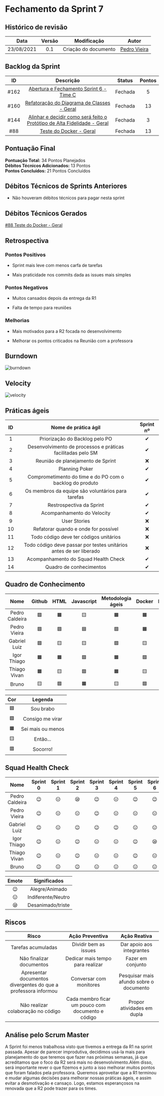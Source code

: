 # Fechamento da Sprint 7

## Histórico de revisão

|  **Data**  | **Versão** |   **Modificação**    |                  **Autor**                  |
| :--------: | :--------: | :------------------: | :-----------------------------------------: |
| 23/08/2021 |    0.1     | Criação do documento | [Pedro Vieira](https://github.com/Pedro-V8) |

## Backlog da Sprint

| **ID** |                                                              **Descrição**                                                              | **Status** | **Pontos** |
| :----: | :-------------------------------------------------------------------------------------------------------------------------------------: | :--------: | :--------: |
|  #162  |                 [Abertura e Fechamento Sprint 6 - Time C](https://github.com/fga-eps-mds/2021-1-hospitalar/issues/162)                  |  Fechada   |     5      |
|  #160  |                [Refatoração do Diagrama de Classes - Geral](https://github.com/fga-eps-mds/2021-1-hospitalar/issues/160)                |  Fechada   |     13     |
|  #144  | [Alinhar e decidir como será feito o Protótipo de Alta Fidelidade - Geral](https://github.com/fga-eps-mds/2021-1-hospitalar/issues/144) |  Fechada   |     3      |
|  #88   |                          [Teste do Docker - Geral](https://github.com/fga-eps-mds/2021-1-hospitalar/issues/88)                          |  Fechada   |     13     |

## Pontuação Final

**Pontuação Total:** 34 Pontos Planejados <br>
**Débitos Técnicos Adicionados:** 13 Pontos <br>
**Pontos Concluídos:** 21 Pontos Concluídos <br>

## Débitos Técnicos de Sprints Anteriores

- Não houveram débitos técnicos para pagar nesta sprint

## Débitos Técnicos Gerados

[#88 Teste do Docker - Geral](https://github.com/fga-eps-mds/2021-1-hospitalar/issues/88)

## Retrospectiva

### Pontos Positivos

- Sprint mais leve com menos carfa de tarefas

- Mais praticidade nos commits dada as issues mais simples

### Pontos Negativos

- Muitos cansados depois da entrega da R1

- Falta de tempo para reuniões

### Melhorias

- Mais motivados para a R2 focada no desenvolvimento

- Melhorar os pontos criticados na Reunião com a professora

## Burndown

![burndown](https://github.com/fga-eps-mds/2021-1-hospitalar/blob/main/docs/assets/sprints/time_c/sprint_7/burndown.png?raw=true)

## Velocity

![velocity](https://github.com/fga-eps-mds/2021-1-hospitalar/blob/main/docs/assets/sprints/time_c/sprint_7/velocity.png?raw=true)

## Práticas ágeis

| ID  |                        Nome de prática ágil                        | Sprint nº |
| :-: | :----------------------------------------------------------------: | :-------: |
|  1  |                   Priorização do Backlog pelo PO                   | &#10004;  |
|  2  |    Desenvolvimento de processos e práticas facilitadas pelo SM     | &#10004;  |
|  3  |                 Reunião de planejamento de Sprint                  | &#10060;  |
|  4  |                           Planning Poker                           | &#10004;  |
|  5  |      Comprometimento do time e do PO com o backlog do produto      | &#10004;  |
|  6  |         Os membros da equipe são voluntários para tarefas          | &#10004;  |
|  7  |                      Restrospectiva da Sprint                      | &#10004;  |
|  8  |                     Acompanhamento do Velocity                     | &#10004;  |
|  9  |                            User Stories                            | &#10060;  |
| 10  |                Refatorar quando e onde for possível                | &#10060;  |
| 11  |               Todo código deve ter códigos unitários               | &#10060;  |
| 12  | Todo código deve passar por testes unitários antes de ser liberado | &#10060;  |
| 13  |                Acompanhamento do Squad Health Check                | &#10004;  |
| 14  |                      Quadro de conhecimentos                       | &#10004;  |

## Quadro de Conhecimento

|      Nome      |  Github   |   HTML    | Javascript | Metodologia ágeis |  Docker   |  Django   |  Mongodb  |
| :------------: | :-------: | :-------: | :--------: | :---------------: | :-------: | :-------: | :-------: |
| Pedro Caldeira | &#129001; | &#128999; | &#129000;  |     &#128999;     | &#128999; | &#129000; | &#129000; |
|  Pedro Vieira  | &#129001; | &#129001; | &#128998;  |     &#129001;     | &#128999; | &#129000; | &#129001; |
|  Gabriel Luiz  | &#129001; | &#129000; | &#129000;  |     &#129001;     | &#129000; | &#129000; | &#129000; |
|  Igor Thiago   | &#128999; | &#128999; | &#129001;  |     &#128999;     | &#129001; | &#129001; | &#129001; |
|  Thiago Vivan  | &#128999; | &#129000; | &#129001;  |     &#128999;     | &#129000; | &#129000; | &#128997; |
|     Bruno      | &#129000; | &#129001; | &#128999;  |     &#129000;     | &#129001; | &#128997; | &#128997; |

|    Cor    |      Legenda      |
| :-------: | :---------------: |
| &#128998; |     Sou brabo     |
| &#129001; | Consigo me virar  |
| &#128999; | Sei mais ou menos |
| &#129000; |     Então...      |
| &#128997; |     Socorro!      |

## Squad Health Check

|      Nome      | Sprint 0  | Sprint 1  | Sprint 2  | Sprint 3  | Sprint 4  | Sprint 5  | Sprint 6  | Sprint 7  |
| :------------: | :-------: | :-------: | :-------: | :-------: | :-------: | :-------: | :-------: | :-------: |
| Pedro Caldeira | &#128521; | &#128529; | &#128554; | &#128521; | &#128529; | &#128521; | &#128521; | &#128529; |
|  Pedro Vieira  | &#128521; | &#128529; | &#128529; | &#128521; | &#128529; | &#128529; | &#128529; | &#128529; |
|  Gabriel Luiz  | &#128521; | &#128529; | &#128521; | &#128521; | &#128521; | &#128529; | &#128529; | &#128529; |
|  Igor Thiago   | &#128521; | &#128529; | &#128521; | &#128529; | &#128529; | &#128521; | &#128554; | &#128521; |
|  Thiago Vivan  | &#128521; | &#128529; | &#128521; | &#128529; | &#128529; | &#128521; | &#128529; | &#128529; |
|     Bruno      | &#128521; | &#128529; | &#128521; | &#128529; | &#128529; | &#128529; | &#128529; | &#128554; |

|   Emote   |    Significados    |
| :-------: | :----------------: |
| &#128521; |   Alegre/Animado   |
| &#128529; | Indiferente/Neutro |
| &#128554; | Desanimado/triste  |

## Riscos

|                           **Risco**                            |                **Ação Preventiva**                |            **Ação Reativa**             |
| :------------------------------------------------------------: | :-----------------------------------------------: | :-------------------------------------: |
|                       Tarefas acumuladas                       |               Dividir bem as issues               |        Dar apoio aos integrantes        |
|                    Não finalizar documentos                    |         Dedicar mais tempo para realizar          |            Fazer em conjunto            |
| Apresentar documentos divergentes do que a professora informou |              Conversar com monitores              | Pesquisar mais afundo sobre o documento |
|               Não realizar colaboração no código               | Cada membro ficar um pouco com documento e código |       Propor atividades em dupla        |

## Análise pelo Scrum Master

A Sprint foi menos trabalhosa visto que tivemos a entrega da R1 na sprint passada. Apesar de parecer improdutiva, decidimos usá-la mais para planejamento do que teremos que fazer nas próximas semanas, já que acreditamos que o foco da R2 será mais no desenvolvimento.Além disso, será importante rever o que fizemos e junto a isso melhorar muitos pontos que foram falados pela professora. Queremos aproveitar que a R1 terminou e mudar algumas decisões para melhorar nossas práticas ágeis, e assim evitar a desmotivação e cansaço. Logo, estamos esperançosos na renovada que a R2 pode trazer para os times.
